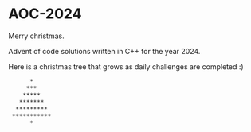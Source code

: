 # AOC-2024

Merry christmas.

Advent of code solutions written in C++ for the year 2024.

Here is a christmas tree that grows as daily challenges are completed :)

```
      *
     ***
    *****
   *******
  *********
 ***********
      *
```